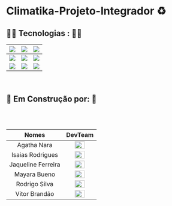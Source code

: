 # Climatika-Projeto-Integrador ♻
 
 ##  👩‍💻 Tecnologias : 👨‍💻
 | <img src="https://img.shields.io/badge/HTML5-orange?style=for-the-badge&logo=html5&logoColor=white"> | <img src="https://img.shields.io/badge/CSS3-blue?style=for-the-badge&logo=css3&logoColor=white"> | <img src="https://img.shields.io/badge/JavaScript-323330?style=for-the-badge&logo=javascript&logoColor=F7DF1E"> |
| :----------------------------------------------------------: | :----------------------------------------------------------: | :----------------------------------------------------------: |
| <img src="https://img.shields.io/badge/Angular-DD0031?style=for-the-badge&logo=angular&logoColor=white"> | <img src="https://img.shields.io/badge/Java-purple?style=for-the-badge&logo=java&logoColor=white"> | <img src="https://img.shields.io/badge/MySQL-00000F?style=for-the-badge&logo=mysql&logoColor=white"> |
| <img src="https://img.shields.io/badge/Spring_Boot-F2F4F9?style=for-the-badge&logo=spring-boot"> | <img src="https://img.shields.io/badge/Docker-gold?style=for-the-badge&logo=docker&logoColor=black"> | <img src="https://img.shields.io/badge/Bootstrap-563D7C?style=for-the-badge&logo=bootstrap&logoColor=white"> |




<br>

## 🚧  Em Construção por:  🚧 

<br>
<br>

| Nomes | DevTeam |
|:----:|:-------:|
| Agatha Nara|<img src="https://media-exp1.licdn.com/dms/image/C4D03AQEieL2EMiXpFw/profile-displayphoto-shrink_200_200/0/1631643399594?e=1637798400&v=beta&t=fnyYc4UdaXpsGPyIfZFRzbWT9w08MvI4Hg6QUau60KQ" width="60%">|
| Isaias Rodrigues| <img src="https://avatars.githubusercontent.com/u/49243663?v=4" width="60%">|
|Jaqueline Ferreira| <img src="https://avatars.githubusercontent.com/u/82923237?v=4" width="60%">|
| Mayara Bueno | <img src="https://avatars.githubusercontent.com/u/87502893?v=4" width="60%">|
| Rodrigo Silva  | <img src="https://avatars.githubusercontent.com/u/88196625?v=4" width="60%">|
|  Vitor Brandão| <img src="https://avatars.githubusercontent.com/u/87865243?v=4" width="60%">|


 
 

